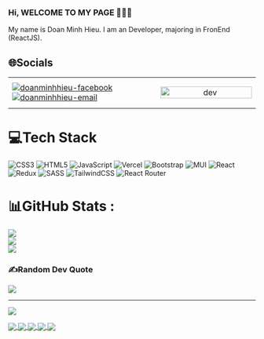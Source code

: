 ### Hi, WELCOME TO MY PAGE 👋👋👋
 My name is Doan Minh Hieu. I am an Developer, majoring in FronEnd (ReactJS).

 
## 🌐Socials



<table style="width:100%;">
  <tr>
    <td width="60%">
     <a href="https://www.facebook.com/profile.php" target="blank">
    <img src="https://img.icons8.com/bubbles/100/000000/facebook-new.png" alt="doanminhhieu-facebook" />
</a>
 
<a href="https://mail.google.com/mail" target="top">
    <img src="https://img.icons8.com/bubbles/100/000000/apple-mail.png" alt="doanminhhieu-email"  />
</a>
    </td>
    <td>
      <p align="center"> 
        <img src="https://cdn.dribbble.com/users/1059583/screenshots/4171367/coding-freak.gif" alt="dev" width="100%"/>
      </p>
    </td>
  </tr>
</table>



# 💻Tech Stack
![CSS3](https://img.shields.io/badge/css3-%231572B6.svg?style=plastic&logo=css3&logoColor=white) ![HTML5](https://img.shields.io/badge/html5-%23E34F26.svg?style=plastic&logo=html5&logoColor=white) ![JavaScript](https://img.shields.io/badge/javascript-%23323330.svg?style=plastic&logo=javascript&logoColor=%23F7DF1E) ![Vercel](https://img.shields.io/badge/vercel-%23000000.svg?style=plastic&logo=vercel&logoColor=white) ![Bootstrap](https://img.shields.io/badge/bootstrap-%23563D7C.svg?style=plastic&logo=bootstrap&logoColor=white) ![MUI](https://img.shields.io/badge/MUI-%230081CB.svg?style=plastic&logo=material-ui&logoColor=white) ![React](https://img.shields.io/badge/react-%2320232a.svg?style=plastic&logo=react&logoColor=%2361DAFB) ![Redux](https://img.shields.io/badge/redux-%23593d88.svg?style=plastic&logo=redux&logoColor=white) ![SASS](https://img.shields.io/badge/SASS-hotpink.svg?style=plastic&logo=SASS&logoColor=white) ![TailwindCSS](https://img.shields.io/badge/tailwindcss-%2338B2AC.svg?style=plastic&logo=tailwind-css&logoColor=white) ![React Router](https://img.shields.io/badge/React_Router-CA4245?style=plastic&logo=react-router&logoColor=white)
# 📊GitHub Stats :
![](https://github-readme-stats.vercel.app/api?username=hieudm94&theme=gruvbox&hide_border=false&include_all_commits=false&count_private=true)<br/>
![](https://github-readme-streak-stats.herokuapp.com/?user=hieudm94&theme=gruvbox&hide_border=false)<br/>
![](https://github-readme-stats.vercel.app/api/top-langs/?username=hieudm94&theme=gruvbox&hide_border=false&include_all_commits=false&count_private=true&layout=compact)


### ✍️Random Dev Quote
![](https://quotes-github-readme.vercel.app/api?type=horizontal&theme=radical)

---
[![](https://visitcount.itsvg.in/api?id=hieudm94&icon=0&color=0)](https://visitcount.itsvg.in)


<a href="https://github.com/hieudm94/FIVERR-CS">
  <!-- Change the `github-readme-stats.anuraghazra1.vercel.app` to `github-readme-stats.vercel.app`  -->
  <img align="center" src="https://github-readme-stats.anuraghazra1.vercel.app/api/pin/?username=hieudm94&repo=FIVERR-CS&theme=shades-of-purple" />
</a> 
<a href="https://github.com/hieudm94/Movie">
  <!-- Change the `github-readme-stats.anuraghazra1.vercel.app` to `github-readme-stats.vercel.app`  -->
  <img align="center" src="https://github-readme-stats.anuraghazra1.vercel.app/api/pin/?username=hieudm94&repo=Movie&theme=solarized-light" />
</a> 
<a href="https://github.com/hieudm94/Masterword">
  <!-- Change the `github-readme-stats.anuraghazra1.vercel.app` to `github-readme-stats.vercel.app`  -->
  <img align="center" src="https://github-readme-stats.anuraghazra1.vercel.app/api/pin/?username=hieudm94&repo=Masterword&theme=chartreuse-dark" />
</a> 
<a href="https://github.com/hieudm94/Shoping">
  <!-- Change the `github-readme-stats.anuraghazra1.vercel.app` to `github-readme-stats.vercel.app`  -->
  <img align="center" src="https://github-readme-stats.anuraghazra1.vercel.app/api/pin/?username=hieudm94&repo=Shoping&theme=moltack" />
</a> 
<a href="https://github.com/hieudm94/FastCoding">
  <!-- Change the `github-readme-stats.anuraghazra1.vercel.app` to `github-readme-stats.vercel.app`  -->
  <img align="center" src="https://github-readme-stats.anuraghazra1.vercel.app/api/pin/?username=hieudm94&repo=FastCoding&theme=yeblu" />
</a> 

<!--
**hieudm94/hieudm94** is a ✨ _special_ ✨ repository because its `README.md` (this file) appears on your GitHub profile.

Here are some ideas to get you started:

- 🌱 I’m currently learning FrontEnd (ReactJS)
- 👯 I’m looking to collaborate on ...
- 🤔 I’m looking for help with ...
- 💬 Ask me about ...
- 📫 How to reach me: ...
- 😄 Pronouns: ...
- ⚡ Fun fact: ...
-->
